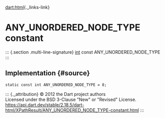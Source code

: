 [dart:html](../../dart-html/dart-html-library){._links-link}

ANY\_UNORDERED\_NODE\_TYPE constant
===================================

::: {.section .multi-line-signature}
[int](../../dart-core/int-class) const ANY\_UNORDERED\_NODE\_TYPE
:::

Implementation {#source}
--------------

``` {.language-dart data-language="dart"}
static const int ANY_UNORDERED_NODE_TYPE = 8;
```

::: {._attribution}
© 2012 the Dart project authors\
Licensed under the BSD 3-Clause \"New\" or \"Revised\" License.\
<https://api.dart.dev/stable/2.18.5/dart-html/XPathResult/ANY_UNORDERED_NODE_TYPE-constant.html>
:::
